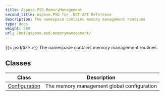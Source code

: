 ```yaml
---
title: Aspose.PSD.MemoryManagement
second_title: Aspose.PSD for .NET API Reference
description: The namespace contains memory management routines
type: docs
weight: 500
url: /net/aspose.psd.memorymanagement/
---
```

{{< psd/tize >}}
The namespace contains memory management routines.

## Classes

| Class | Description |
| --- | --- |
| [Configuration](./configuration/) | The memory management global configuration |


